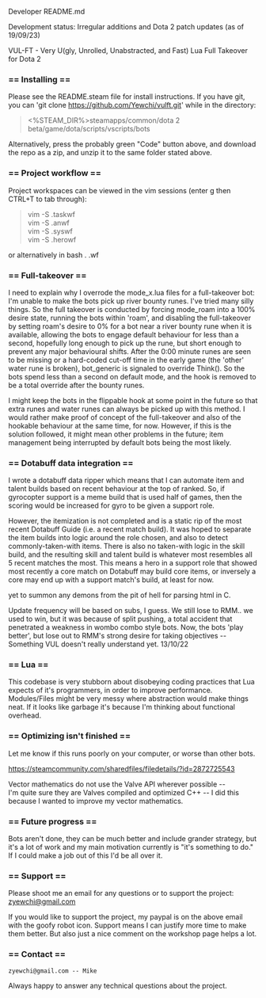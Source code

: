 Developer README.md

Development status: Irregular additions and Dota 2 patch updates (as of 19/09/23)

VUL-FT - Very U(gly, Unrolled, Unabstracted, and Fast) Lua Full Takeover for Dota 2

### == Installing ==

Please see the README.steam file for install instructions. If you have git, you can
'git clone https://github.com/Yewchi/vulft.git' while in the directory:

>	<%STEAM_DIR%>steamapps/common/dota 2 beta/game/dota/scripts/vscripts/bots

Alternatively, press the probably green "Code" button above, and download the repo
as a zip, and unzip it to the same folder stated above.

### == Project workflow ==

Project workspaces can be viewed in the vim sessions (enter g then CTRL+T to tab through):

>	vim -S .taskwf<br/>
>	vim -S .anwf<br/>
>	vim -S .syswf<br/>
>	vim -S .herowf<br/>
	
or alternatively in bash
	. .wf

### == Full-takeover ==

I need to explain why I overrode the mode_x.lua files for a full-takeover bot:
I'm unable to make the bots pick up river bounty runes. I've tried many silly things. So
the full takeover is conducted by forcing mode_roam into a 100% desire state, running the
bots within 'roam', and disabling the full-takeover by setting roam's desire to 0% for a
bot near a river bounty rune when it is available, allowing the bots to engage default
behaviour for less than a second, hopefully long enough to pick up the rune, but short
enough to prevent any major behavioural shifts. After the 0:00 minute runes are seen to be
missing or a hard-coded cut-off time in the early game (the 'other' water rune is broken),
bot_generic is signaled to override Think(). So the bots spend less than a second on
default mode, and the hook is removed to be a total override after the bounty runes.

I might keep the bots in the flippable hook at some point in the future so that extra runes
and water runes can always be picked up with this method. I would rather make proof of
concept of the full-takeover and also of the hookable behaviour at the same time, for now.
However, if this is the solution followed, it might mean other problems in the future;
item management being interrupted by default bots being the most likely.

### == Dotabuff data integration ==

I wrote a dotabuff data ripper which means that I can automate item and talent builds
based on recent behaviour at the top of ranked. So, if gyrocopter support is a meme build
that is used half of games, then the scoring would be increased for gyro to be given a
support role.

However, the itemization is not completed and is a static rip of the most recent Dotabuff
Guide (i.e. a recent match build). It was hoped to separate the item builds into logic
around the role chosen, and also to detect commonly-taken-with items. There is also no
taken-with logic in the skill build, and the resulting skill and talent build is
whatever most resembles all 5 recent matches the most. This means a hero in a support
role that showed most recently a core match on Dotabuff may build core items, or
inversely a core may end up with a support match's build, at least for now.

yet to summon any demons from the pit of hell for parsing html in C.

Update frequency will be based on subs, I guess. We still lose to RMM.. we used to win,
but it was because of split pushing, a total accident that penetrated a weakness in
wombo combo style bots. Now, the bots 'play better', but lose out to RMM's strong desire
for taking objectives -- Something VUL doesn't really understand yet. 13/10/22

### == Lua ==

This codebase is very stubborn about disobeying coding practices that Lua expects of it's
programmers, in order to improve performance. Modules/Files might be very messy where
abstraction would make things neat. If it looks like garbage it's because I'm thinking
about functional overhead.

### == Optimizing isn't finished ==

Let me know if this runs poorly on your computer, or worse than other bots.

https://steamcommunity.com/sharedfiles/filedetails/?id=2872725543

Vector mathematics do not use the Valve API wherever possible -- <br/>
I'm quite sure they are Valves compiled and optimized C++ -- I did this because
I wanted to improve my vector mathematics.

### == Future progress ==

Bots aren't done, they can be much better and include grander strategy, but it's a
lot of work and my main motivation currently is "it's something to do." If I could
make a job out of this I'd be all over it.

### == Support ==

Please shoot me an email for any questions or to support the project:
zyewchi@gmail.com

If you would like to support the project, my paypal is on the above email with the
goofy robot icon. Support means I can justify more time to make them better. But
also just a nice comment on the workshop page helps a lot.

### == Contact ==

	zyewchi@gmail.com -- Mike
	
Always happy to answer any technical questions about the project.
